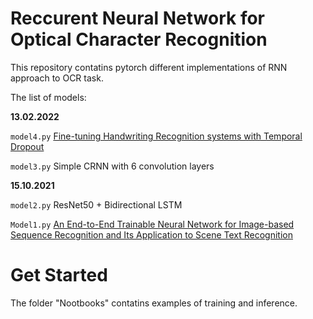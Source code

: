# Reccurent Neural Network for Optical Character Recognition

This repository contatins pytorch different implementations of RNN approach to OCR task.

The list of models:

**13.02.2022**

```model4.py``` [Fine-tuning Handwriting Recognition systems with Temporal Dropout](https://arxiv.org/pdf/2102.00511v1.pdf)

```model3.py``` Simple CRNN with 6 convolution layers

**15.10.2021**

```model2.py``` ResNet50 + Bidirectional LSTM

```Model1.py``` [An End-to-End Trainable Neural Network for Image-based Sequence Recognition and Its Application to Scene Text Recognition](https://arxiv.org/abs/1507.05717)

# Get Started

The folder "Nootbooks" contatins examples of training and inference.
